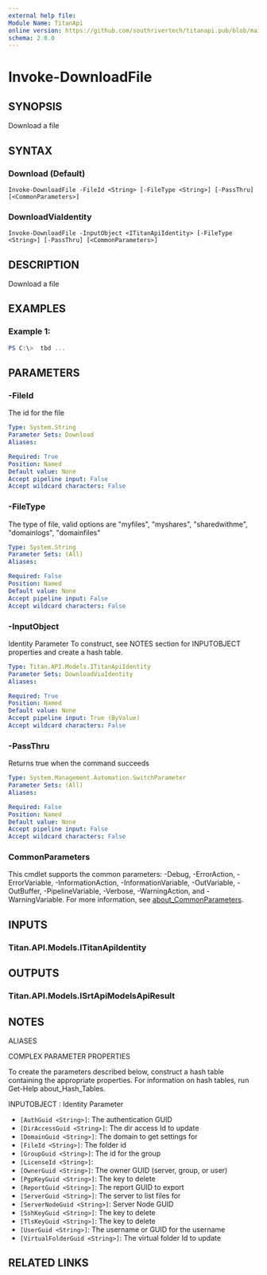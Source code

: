 ```yaml
---
external help file:
Module Name: TitanApi
online version: https://github.com/southrivertech/titanapi.pub/blob/main/sdk/powershell/readme.md
schema: 2.0.0
---
```


# Invoke-DownloadFile

## SYNOPSIS
Download a file

## SYNTAX

### Download (Default)
```
Invoke-DownloadFile -FileId <String> [-FileType <String>] [-PassThru] [<CommonParameters>]
```

### DownloadViaIdentity
```
Invoke-DownloadFile -InputObject <ITitanApiIdentity> [-FileType <String>] [-PassThru] [<CommonParameters>]
```

## DESCRIPTION
Download a file

## EXAMPLES

### Example 1:
```powershell
PS C:\>  tbd ...


```



## PARAMETERS

### -FileId
The id for the file

```yaml
Type: System.String
Parameter Sets: Download
Aliases:

Required: True
Position: Named
Default value: None
Accept pipeline input: False
Accept wildcard characters: False
```

### -FileType
The type of file, valid options are "myfiles", "myshares", "sharedwithme", "domainlogs", "domainfiles"

```yaml
Type: System.String
Parameter Sets: (All)
Aliases:

Required: False
Position: Named
Default value: None
Accept pipeline input: False
Accept wildcard characters: False
```

### -InputObject
Identity Parameter
To construct, see NOTES section for INPUTOBJECT properties and create a hash table.

```yaml
Type: Titan.API.Models.ITitanApiIdentity
Parameter Sets: DownloadViaIdentity
Aliases:

Required: True
Position: Named
Default value: None
Accept pipeline input: True (ByValue)
Accept wildcard characters: False
```

### -PassThru
Returns true when the command succeeds

```yaml
Type: System.Management.Automation.SwitchParameter
Parameter Sets: (All)
Aliases:

Required: False
Position: Named
Default value: None
Accept pipeline input: False
Accept wildcard characters: False
```

### CommonParameters
This cmdlet supports the common parameters: -Debug, -ErrorAction, -ErrorVariable, -InformationAction, -InformationVariable, -OutVariable, -OutBuffer, -PipelineVariable, -Verbose, -WarningAction, and -WarningVariable. For more information, see [about_CommonParameters](http://go.microsoft.com/fwlink/?LinkID=113216).

## INPUTS

### Titan.API.Models.ITitanApiIdentity

## OUTPUTS

### Titan.API.Models.ISrtApiModelsApiResult

## NOTES

ALIASES

COMPLEX PARAMETER PROPERTIES

To create the parameters described below, construct a hash table containing the appropriate properties. For information on hash tables, run Get-Help about_Hash_Tables.


INPUTOBJECT <ITitanApiIdentity>: Identity Parameter
  - `[AuthGuid <String>]`: The authentication GUID
  - `[DirAccessGuid <String>]`: The dir access Id to update
  - `[DomainGuid <String>]`: The domain to get settings for
  - `[FileId <String>]`: The folder id
  - `[GroupGuid <String>]`: The id for the group
  - `[LicenseId <String>]`: 
  - `[OwnerGuid <String>]`: The owner GUID (server, group, or user)
  - `[PgpKeyGuid <String>]`: The key to delete
  - `[ReportGuid <String>]`: The report GUID to export
  - `[ServerGuid <String>]`: The server to list files for
  - `[ServerNodeGuid <String>]`: Server Node GUID
  - `[SshKeyGuid <String>]`: The key to delete
  - `[TlsKeyGuid <String>]`: The key to delete
  - `[UserGuid <String>]`: The username or GUID for the username
  - `[VirtualFolderGuid <String>]`: The virtual folder Id to update

## RELATED LINKS



